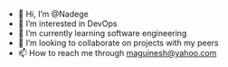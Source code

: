 - 👋 Hi, I’m @Nadege
- 👀 I’m interested in DevOps
- 🌱 I’m currently learning software engineering
- 💞️ I’m looking to collaborate on projects with my peers
- 📫 How to reach me through maguinesh@yahoo.com

<!---
NadegeMTenku/NadegeMTenku is a ✨ special ✨ repository because its `README.md` (this file) appears on your GitHub profile.
You can click the Preview link to take a look at your changes.
--->
